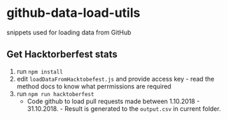 # github-data-load-utils
snippets used for loading data from GitHub

## Get Hacktorberfest stats
1. run `npm install`
2. edit `loadDataFromHacktobefest.js` and provide access key - read the method docs to know what perrmissions are required
3. run `npm run hacktoberfest` 
    * Code github to load pull requests made between 1.10.2018 - 31.10.2018. -  Result is generated to the `output.csv` in current folder.